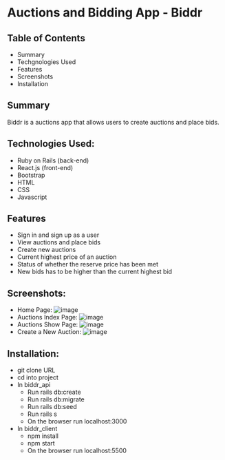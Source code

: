 # Auctions and Bidding App - Biddr

## Table of Contents
- Summary
- Techgnologies Used
- Features
- Screenshots
- Installation

## Summary
Biddr is a auctions app that allows users to create auctions and place bids.

## Technologies Used:

- Ruby on Rails (back-end)
- React.js (front-end)
- Bootstrap
- HTML
- CSS
- Javascript

## Features

- Sign in and sign up as a user
- View auctions and place bids
- Create new auctions
- Current highest price of an auction
- Status of whether the reserve price has been met
- New bids has to be higher than the current highest bid

## Screenshots:

- Home Page:
![image](https://user-images.githubusercontent.com/71687298/189024155-c57b1dac-2285-4218-9474-b3f121d581a7.png)
- Auctions Index Page:
![image](https://user-images.githubusercontent.com/71687298/189024180-5ba71a97-b36b-490c-b530-df40a0f535c9.png)
- Auctions Show Page:
![image](https://user-images.githubusercontent.com/71687298/189024198-ad88ff84-0de9-4cb0-af8d-96a84815e120.png)
- Create a New Auction:
![image](https://user-images.githubusercontent.com/71687298/189024218-c47c9441-06dd-423f-b072-c633ebd4c5ed.png)

## Installation:

- git clone URL
- cd into project
- In biddr_api
    - Run rails db:create
    - Run rails db:migrate
    - Run rails db:seed
    - Run rails s
    - On the browser run localhost:3000
- In biddr_client
    - npm install
    - npm start
    - On the browser run localhost:5500